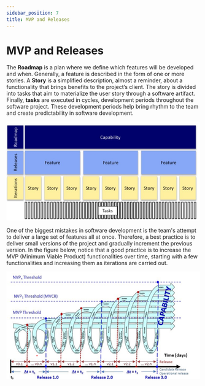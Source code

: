 ```yaml
---
sidebar_position: 7
title: MVP and Releases
---
```

# MVP and Releases

The **Roadmap** is a plan where we define which features will be developed and when. Generally, a feature is described in the form of one or more stories. A **Story** is a simplified description, almost a reminder, about a functionality that brings benefits to the project’s client. The story is divided into tasks that aim to materialize the user story through a software artifact. Finally, **tasks** are executed in cycles, development periods throughout the software project. These development periods help bring rhythm to the team and create predictability in software development.

![alt text](roadmap.png)

One of the biggest mistakes in software development is the team's attempt to deliver a large set of features all at once. Therefore, a best practice is to deliver small versions of the project and gradually increment the previous version. In the figure below, notice that a good practice is to increase the MVP (Minimum Viable Product) functionalities over time, starting with a few functionalities and increasing them as iterations are carried out.

![alt text](releases.png)

